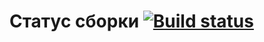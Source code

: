 # Статус сборки [![Build status](https://ci.appveyor.com/api/projects/status/gf7x6l2q6oi90tgh?svg=true)](https://ci.appveyor.com/project/VyacheslavKornilov/carddelivery)
